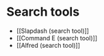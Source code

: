 # Search tools
* [[Slapdash (search tool)]]
* [[Command E (search tool)]]
* [[Alfred (search tool)]]

<!-- {BearID:5068DD2A-F6F5-4BD2-B5BD-5A28A85D9C37-91685-000003B44559A111} -->

